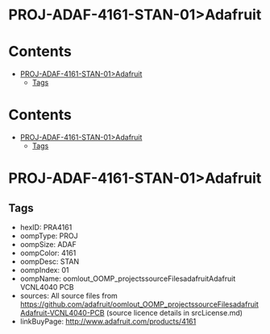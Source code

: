 
PROJ-ADAF-4161-STAN-01>Adafruit
===============================

Contents
========

* [PROJ-ADAF-4161-STAN-01>Adafruit](#proj-adaf-4161-stan-01adafruit)
	* [Tags](#tags)

Contents
========

* [PROJ-ADAF-4161-STAN-01>Adafruit](#proj-adaf-4161-stan-01adafruit)
	* [Tags](#tags)

# PROJ-ADAF-4161-STAN-01>Adafruit

## Tags

- hexID: PRA4161
- oompType: PROJ
- oompSize: ADAF
- oompColor: 4161
- oompDesc: STAN
- oompIndex: 01
- oompName: oomlout_OOMP_projectssourceFilesadafruitAdafruit VCNL4040 PCB
- sources: All source files from https://github.com/adafruit/oomlout_OOMP_projectssourceFilesadafruitAdafruit-VCNL4040-PCB (source licence details in srcLicense.md)
- linkBuyPage: http://www.adafruit.com/products/4161
